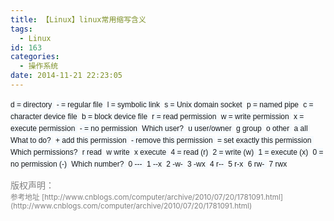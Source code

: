 ```yaml
---
title: 【Linux】linux常用缩写含义
tags:
  - Linux
id: 163
categories:
  - 操作系统
date: 2014-11-21 22:23:05
---
```


<span style="font-family: Verdana, Arial, Helvetica, sans-serif; font-size: 12px; line-height: 18px; background-color: #f5fafe;">d = directory </span>
<span style="font-family: Verdana, Arial, Helvetica, sans-serif; font-size: 12px; line-height: 18px; background-color: #f5fafe;">- = regular file </span><!--more-->
<span style="font-family: Verdana, Arial, Helvetica, sans-serif; font-size: 12px; line-height: 18px; background-color: #f5fafe;">l = symbolic link </span>
<span style="font-family: Verdana, Arial, Helvetica, sans-serif; font-size: 12px; line-height: 18px; background-color: #f5fafe;">s = Unix domain socket </span>
<span style="font-family: Verdana, Arial, Helvetica, sans-serif; font-size: 12px; line-height: 18px; background-color: #f5fafe;">p = named pipe </span>
<span style="font-family: Verdana, Arial, Helvetica, sans-serif; font-size: 12px; line-height: 18px; background-color: #f5fafe;">c = character device file </span>
<span style="font-family: Verdana, Arial, Helvetica, sans-serif; font-size: 12px; line-height: 18px; background-color: #f5fafe;">b = block device file </span>
<span style="font-family: Verdana, Arial, Helvetica, sans-serif; font-size: 12px; line-height: 18px; background-color: #f5fafe;">r = read permission </span>
<span style="font-family: Verdana, Arial, Helvetica, sans-serif; font-size: 12px; line-height: 18px; background-color: #f5fafe;">w = write permission </span>
<span style="font-family: Verdana, Arial, Helvetica, sans-serif; font-size: 12px; line-height: 18px; background-color: #f5fafe;">x = execute permission </span>
<span style="font-family: Verdana, Arial, Helvetica, sans-serif; font-size: 12px; line-height: 18px; background-color: #f5fafe;">- = no permission </span>
<span style="font-family: Verdana, Arial, Helvetica, sans-serif; font-size: 12px; line-height: 18px; background-color: #f5fafe;">Which user? </span>
<span style="font-family: Verdana, Arial, Helvetica, sans-serif; font-size: 12px; line-height: 18px; background-color: #f5fafe;">u user/owner </span>
<span style="font-family: Verdana, Arial, Helvetica, sans-serif; font-size: 12px; line-height: 18px; background-color: #f5fafe;">g group </span>
<span style="font-family: Verdana, Arial, Helvetica, sans-serif; font-size: 12px; line-height: 18px; background-color: #f5fafe;">o other </span>
<span style="font-family: Verdana, Arial, Helvetica, sans-serif; font-size: 12px; line-height: 18px; background-color: #f5fafe;">a all </span>
<span style="font-family: Verdana, Arial, Helvetica, sans-serif; font-size: 12px; line-height: 18px; background-color: #f5fafe;">What to do? </span>
<span style="font-family: Verdana, Arial, Helvetica, sans-serif; font-size: 12px; line-height: 18px; background-color: #f5fafe;">+ add this permission </span>
<span style="font-family: Verdana, Arial, Helvetica, sans-serif; font-size: 12px; line-height: 18px; background-color: #f5fafe;">- remove this permission </span>
<span style="font-family: Verdana, Arial, Helvetica, sans-serif; font-size: 12px; line-height: 18px; background-color: #f5fafe;">= set exactly this permission </span>
<span style="font-family: Verdana, Arial, Helvetica, sans-serif; font-size: 12px; line-height: 18px; background-color: #f5fafe;">Which permissions? </span>
<span style="font-family: Verdana, Arial, Helvetica, sans-serif; font-size: 12px; line-height: 18px; background-color: #f5fafe;">r read </span>
<span style="font-family: Verdana, Arial, Helvetica, sans-serif; font-size: 12px; line-height: 18px; background-color: #f5fafe;">w write </span>
<span style="font-family: Verdana, Arial, Helvetica, sans-serif; font-size: 12px; line-height: 18px; background-color: #f5fafe;">x execute </span>
<span style="font-family: Verdana, Arial, Helvetica, sans-serif; font-size: 12px; line-height: 18px; background-color: #f5fafe;">4 = read (r) </span>
<span style="font-family: Verdana, Arial, Helvetica, sans-serif; font-size: 12px; line-height: 18px; background-color: #f5fafe;">2 = write (w) </span>
<span style="font-family: Verdana, Arial, Helvetica, sans-serif; font-size: 12px; line-height: 18px; background-color: #f5fafe;">1 = execute (x) </span>
<span style="font-family: Verdana, Arial, Helvetica, sans-serif; font-size: 12px; line-height: 18px; background-color: #f5fafe;">0 = no permission (-) </span>
<span style="font-family: Verdana, Arial, Helvetica, sans-serif; font-size: 12px; line-height: 18px; background-color: #f5fafe;">Which number? </span>
<span style="font-family: Verdana, Arial, Helvetica, sans-serif; font-size: 12px; line-height: 18px; background-color: #f5fafe;">0 --- </span>
<span style="font-family: Verdana, Arial, Helvetica, sans-serif; font-size: 12px; line-height: 18px; background-color: #f5fafe;">1 --x </span>
<span style="font-family: Verdana, Arial, Helvetica, sans-serif; font-size: 12px; line-height: 18px; background-color: #f5fafe;">2 -w- </span>
<span style="font-family: Verdana, Arial, Helvetica, sans-serif; font-size: 12px; line-height: 18px; background-color: #f5fafe;">3 -wx </span>
<span style="font-family: Verdana, Arial, Helvetica, sans-serif; font-size: 12px; line-height: 18px; background-color: #f5fafe;">4 r-- </span>
<span style="font-family: Verdana, Arial, Helvetica, sans-serif; font-size: 12px; line-height: 18px; background-color: #f5fafe;">5 r-x </span>
<span style="font-family: Verdana, Arial, Helvetica, sans-serif; font-size: 12px; line-height: 18px; background-color: #f5fafe;">6 rw- </span>
<span style="font-family: Verdana, Arial, Helvetica, sans-serif; font-size: 12px; line-height: 18px; background-color: #f5fafe;">7 rwx</span>
<div style="color: gray;">版权声明：</div>
<div style="color: gray;"><small>参考地址 [http://www.cnblogs.com/computer/archive/2010/07/20/1781091.html](http://www.cnblogs.com/computer/archive/2010/07/20/1781091.html)</small></div>
<small><small> </small></small>
<div></div>